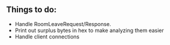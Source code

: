 Things to do:
-------------

 - Handle RoomLeaveRequest/Response.
 - Print out surplus bytes in hex to make analyzing them easier
 - Handle client connections
